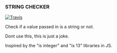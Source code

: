 ### STRING CHECKER

[![Travis](https://img.shields.io/travis/USER/REPO.svg)](https://github.com/matthewtrask/utils)

Check if a value passed in is a string or not. 

Dont use this, this is just a joke.

Inspired by the "is integer" and "is 13" libraries in JS. 
